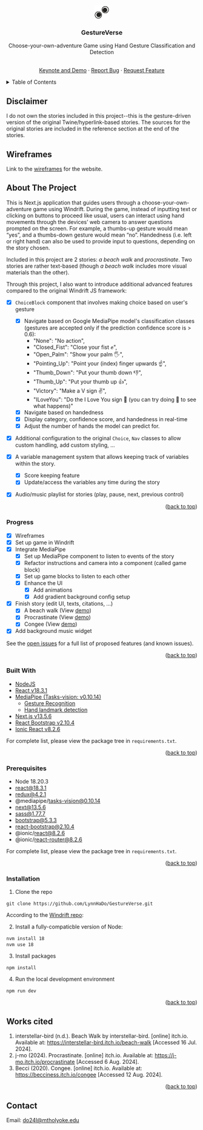 <div id="top"></div>

<!-- PROJECT SHIELDS -->
<!--
*** I'm using markdown "reference style" links for readability.
*** Reference links are enclosed in brackets [ ] instead of parentheses ( ).
*** See the bottom of this document for the declaration of the reference variables
*** for contributors-url, forks-url, etc. This is an optional, concise syntax you may use.
*** https://www.markdownguide.org/basic-syntax/#reference-style-links
-->


<!-- PROJECT LOGO -->
<br />
<div align="center">

<img align="center" src="logo.png" width="40px"/>

<h3 align="center">GestureVerse</h3>

<p align="center">Choose-your-own-adventure Game using Hand Gesture Classification and Detection</p>

  <p align="center">
    <br />
    <a href="https://drive.google.com/file/d/1anyKNugkaFAkMBB6sJfFe3t-_Vd09Mup/view">Keynote and Demo</a>
    ·
    <a href="https://github.com/LynnHaDo/Storytelling/issues">Report Bug</a>
    ·
    <a href="https://github.com/LynnHaDo/Storytelling/issues">Request Feature</a>
  </p>
</div>

<!-- TABLE OF CONTENTS -->
<details>
  <summary>Table of Contents</summary>
  <ol>
    <li>
      <a href="#wireframes">Wireframes</a>
    </li>
    <li>
      <a href="#about-the-project">About The Project</a>
      <ul>
        <li><a href="#features">Features</a></li>
        <li><a href="#built-with">Built With</a></li>
      </ul>
    </li>
    <li>
      <a href="#getting-started">Getting Started</a>
      <ul>
        <li><a href="#prerequisites">Prerequisites</a></li>
        <li><a href="#installation">Installation</a></li>
      </ul>
    </li>
    <li><a href="#works-cited">Works Cited</a></li>
    <li><a href="#contact">Contact</a></li>
  </ol>
</details>

## Disclaimer

I do not own the stories included in this project--this is the gesture-driven version of the original Twine/hyperlink-based stories. The sources for the original stories are included in the reference section at the end of the stories. 

<!-- UPDATES -->
## Wireframes

Link to the [wireframes](https://www.figma.com/design/YQvqcC4Nai3QUIconlEFeb/Storytelling?node-id=0-1&t=OQhAFbBnOXiOuGFn-1) for the website.

<!-- ABOUT THE PROJECT -->
## About The Project

This is Next.js application that guides users through a choose-your-own-adventure game using Windrift. During the game, instead of inputting text or clicking on buttons to proceed like usual, users can interact using hand movements through the devices’ web camera to answer questions prompted on the screen. For example, a thumbs-up gesture would mean “yes”, and a thumbs-down gesture would mean “no”. Handedness (i.e. left or right hand) can also be used to provide input to questions, depending on the story chosen.

Included in this project are 2 stories: <em>a beach walk</em> and <em>procrastinate</em>. Two stories are rather text-based (though <em>a beach walk</em> includes more visual materials than the other). 

Through this project, I also want to introduce additional advanced features compared to the original Windrift JS framework:

- [x] `ChoiceBlock` component that involves making choice based on user's gesture
    - [x] Navigate based on Google MediaPipe model's classification classes (gestures are accepted only if the prediction confidence score is > 0.6):
        - "None": "No action", 
        - "Closed_Fist": "Close your fist ✊", 
        - "Open_Palm": "Show your palm 🖐️", 
        - "Pointing_Up": "Point your (index) finger upwards ☝️", 
        - "Thumb_Down": "Put your thumb down 👎", 
        - "Thumb_Up": "Put your thumb up 👍", 
        - "Victory": "Make a V sign ✌️", 
        - "ILoveYou": "Do the I Love You sign 🤟 (you can try doing 🫶 to see what happens)"
    - [x] Navigate based on handedness
    - [x] Display category, confidence score, and handedness in real-time
    - [x] Adjust the number of hands the model can predict for.

- [x] Additional configuration to the original `Choice`, `Nav` classes to allow custom handling, add custom styling, ...

- [x] A variable management system that allows keeping track of variables within the story. 
    - [x] Score keeping feature
    - [x] Update/access the variables any time during the story

- [x] Audio/music playlist for stories (play, pause, next, previous control)


<p align="right">(<a href="#top">back to top</a>)</p>

### Progress

- [x] Wireframes
- [x] Set up game in Windrift
- [x] Integrate MediaPipe
    - [x] Set up MediaPipe component to listen to events of the story
    - [x] Refactor instructions and camera into a component (called game block)
    - [x] Set up game blocks to listen to each other
    - [x] Enhance the UI
        - [x] Add animations 
        - [x] Add gradient background config setup
- [x] Finish story (edit UI, texts, citations, ...)
    - [x] A beach walk (View [demo](https://drive.google.com/file/d/1F3Nh6uCjEazwcf4wDj3azgG2ffsYEzAq/view?usp=sharing))
    - [x] Procrastinate (View [demo](https://drive.google.com/file/d/1sSbgktSOBnkgGuw0SVtz1korQ8Cks_9z/view?usp=sharing))
    - [x] Congee (View [demo](https://drive.google.com/file/d/1CjH5T0aX4iGS7d_ALgiiTBas0e3XNX94/view?usp=sharing))
- [x] Add background music widget

See the [open issues](https://github.com/LynnHaDo/Storytelling/issues) for a full list of proposed features (and known issues).

<p align="right">(<a href="#top">back to top</a>)</p>

### Built With

- [NodeJS](https://nodejs.org/en)
- [React v18.3.1](https://react.dev/reference/react)
- [MediaPipe (Tasks-vision: v0.10.14)](https://ai.google.dev/edge/mediapipe/solutions/guide)
    - [Gesture Recognition](https://ai.google.dev/edge/mediapipe/solutions/vision/gesture_recognizer/web_js)
    - [Hand landmark detection](https://ai.google.dev/edge/mediapipe/solutions/vision/hand_landmarker/web_js)
- [Next.js v13.5.6](https://nextjs.org/)
- [React Bootstrap v2.10.4](https://react-bootstrap.netlify.app/)
- [Ionic React v8.2.6](https://ionicframework.com/docs/intro/cdn#ionic--react)

For complete list, please view the package tree in `requirements.txt`.

<p align="right">(<a href="#top">back to top</a>)</p>

<!-- GETTING STARTED -->

### Prerequisites

- Node 18.20.3
- react@18.3.1
- redux@4.2.1
- @mediapipe/tasks-vision@0.10.14
- next@13.5.6
- sass@1.77.7
- bootstrap@5.3.3
- react-bootstrap@2.10.4
- @ionic/react@8.2.6
- @ionic/react-router@8.2.6

For complete list, please view the package tree in `requirements.txt`.

<p align="right">(<a href="#top">back to top</a>)</p>

### Installation

1. Clone the repo

```
git clone https://github.com/LynnHaDo/GestureVerse.git
```

According to the [Windrift repo](https://github.com/lizadaly/windrift?tab=readme-ov-file):

2. Install a fully-compaticble version of Node:

```
nvm install 18
nvm use 18
```

3. Install packages

```
npm install
```

4. Run the local development environment

```
npm run dev
```

<p align="right">(<a href="#top">back to top</a>)</p>

<!-- Works cited -->
## Works cited

1. interstellar-bird (n.d.). Beach Walk by interstellar-bird. [online] itch.io. Available at: https://interstellar-bird.itch.io/beach-walk [Accessed 16 Jul. 2024].
2. j-mo (2024). Procrastinate. [online] itch.io. Available at: https://j-mo.itch.io/procrastinate [Accessed 6 Aug. 2024].
3. Becci (2020). Congee. [online] itch.io. Available at: https://becciness.itch.io/congee [Accessed 12 Aug. 2024]. 

<p align="right">(<a href="#top">back to top</a>)</p>

<!-- Contact -->
## Contact

Email: <a href="mailto:do24l@mtholyoke.edu">do24l@mtholyoke.edu</a>



